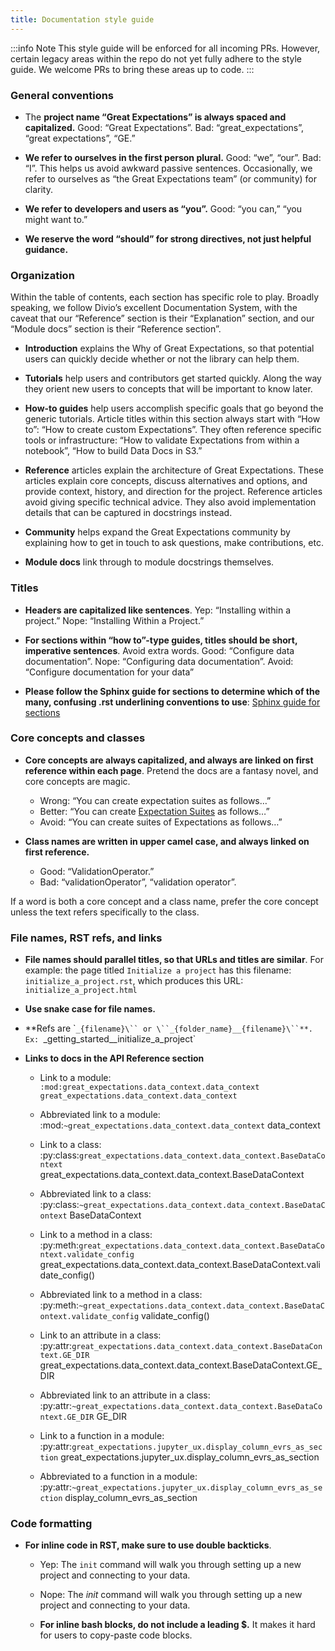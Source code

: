 ```yaml
---
title: Documentation style guide
---
```


:::info Note
This style guide will be enforced for all incoming PRs. However, certain legacy areas within the repo do not yet fully adhere to the style guide. We welcome PRs to bring these areas up to code.
:::

### General conventions

* The **project name “Great Expectations” is always spaced and capitalized.** Good: “Great Expectations”. Bad: “great_expectations”, “great expectations”, “GE.”

* **We refer to ourselves in the first person plural.** Good: “we”, “our”. Bad: “I”. This helps us avoid awkward passive sentences. Occasionally, we refer to ourselves as “the Great Expectations team” (or community) for clarity.

* **We refer to developers and users as “you”.** Good: “you can,” “you might want to.”

* **We reserve the word “should” for strong directives, not just helpful guidance.**

### Organization

Within the table of contents, each section has specific role to play. Broadly speaking, we follow Divio’s excellent Documentation System, with the caveat that our “Reference” section is their “Explanation” section, and our “Module docs” section is their “Reference section”.

* **Introduction** explains the Why of Great Expectations, so that potential users can quickly decide whether or not the library can help them.

* **Tutorials** help users and contributors get started quickly. Along the way they orient new users to concepts that will be important to know later.

* **How-to guides** help users accomplish specific goals that go beyond the generic tutorials. Article titles within this section always start with “How to”: “How to create custom Expectations”. They often reference specific tools or infrastructure: “How to validate Expectations from within a notebook”, “How to build Data Docs in S3.”

* **Reference** articles explain the architecture of Great Expectations. These articles explain core concepts, discuss alternatives and options, and provide context, history, and direction for the project. Reference articles avoid giving specific technical advice. They also avoid implementation details that can be captured in docstrings instead.

* **Community** helps expand the Great Expectations community by explaining how to get in touch to ask questions, make contributions, etc.

* **Module docs** link through to module docstrings themselves.

### Titles

* **Headers are capitalized like sentences**. Yep: “Installing within a project.” Nope: “Installing Within a Project.”

* **For sections within “how to”-type guides, titles should be short, imperative sentences**. Avoid extra words. Good: “Configure data documentation”. Nope: “Configuring data documentation”. Avoid: “Configure documentation for your data”

* **Please follow the Sphinx guide for sections to determine which of the many, confusing .rst underlining conventions to use**: [Sphinx guide for sections](http://www.sphinx-doc.org/en/master/usage/restructuredtext/basics.html#sections)

### Core concepts and classes

* **Core concepts are always capitalized, and always are linked on first reference within each page**. Pretend the docs are a fantasy novel, and core concepts are magic.

	* Wrong: “You can create expectation suites as follows…”
	* Better: “You can create [Expectation Suites](http://localhost:3000/docs/reference/glossary_of_expectations) as follows…”
	* Avoid: “You can create suites of Expectations as follows…”

* **Class names are written in upper camel case, and always linked on first reference.** 

	* Good: “ValidationOperator.” 
	* Bad: “validationOperator”, “validation operator”. 

If a word is both a core concept and a class name, prefer the core concept unless the text refers specifically to the class.

### File names, RST refs, and links

* **File names should parallel titles, so that URLs and titles are similar**. For example: the page titled `Initialize a project` has this filename: `initialize_a_project.rst`, which produces this URL: `initialize_a_project.html`

* **Use snake case for file names.**

* **Refs are \``_{filename}\`` or \``_{folder_name}__{filename}\``**. Ex: `_getting_started__initialize_a_project`

* **Links to docs in the API Reference section**

	* Link to a module: `:mod:great_expectations.data_context.data_context` `great_expectations.data_context.data_context`

	* Abbreviated link to a module: :mod:`~great_expectations.data_context.data_context` data_context

	* Link to a class: :py:class:`great_expectations.data_context.data_context.BaseDataContext` great_expectations.data_context.data_context.BaseDataContext

	* Abbreviated link to a class: :py:class:`~great_expectations.data_context.data_context.BaseDataContext` BaseDataContext

	* Link to a method in a class: :py:meth:`great_expectations.data_context.data_context.BaseDataContext.validate_config` great_expectations.data_context.data_context.BaseDataContext.validate_config()

	* Abbreviated link to a method in a class: :py:meth:`~great_expectations.data_context.data_context.BaseDataContext.validate_config` validate_config()

	* Link to an attribute in a class: :py:attr:`great_expectations.data_context.data_context.BaseDataContext.GE_DIR` great_expectations.data_context.data_context.BaseDataContext.GE_DIR

	* Abbreviated link to an attribute in a class: :py:attr:`~great_expectations.data_context.data_context.BaseDataContext.GE_DIR` GE_DIR

	* Link to a function in a module: :py:attr:`great_expectations.jupyter_ux.display_column_evrs_as_section` great_expectations.jupyter_ux.display_column_evrs_as_section

	* Abbreviated to a function in a module: :py:attr:`~great_expectations.jupyter_ux.display_column_evrs_as_section` display_column_evrs_as_section

### Code formatting

* **For inline code in RST, make sure to use double backticks**. 

	* Yep: The `init` command will walk you through setting up a new project and connecting to your data.

	* Nope: The *init* command will walk you through setting up a new project and connecting to your data.

	* **For inline bash blocks, do not include a leading $.** It makes it hard for users to copy-paste code blocks.
